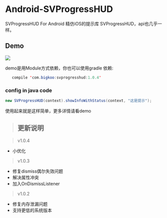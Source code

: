 # Android-SVProgressHUD
SVProgressHUD For Android
精仿iOS的提示库 SVProgressHUD，api也几乎一样。

## Demo
![](https://github.com/saiwu-bigkoo/Android-SVProgressHUD/blob/master/preview/svprogresshuddemo.gif)

demo是用Module方式依赖，你也可以使用gradle 依赖:
```java
   compile 'com.bigkoo:svprogresshud:1.0.4'
```

### config in java code

```java
new SVProgressHUD(context).showInfoWithStatus(context, "这是提示");
```
使用起来就是这样简单，更多详情请看demo

>## 更新说明

>v1.0.4
 - 小优化  <br />

>v1.0.3
 - 修复dismiss偶尔失效问题  <br />
 - 解决属性冲突  <br />
 - 加入OnDismissListener  <br />

>v1.0.2
 - 修复内存泄漏问题  <br />
 - 支持更低的系统版本  <br />
